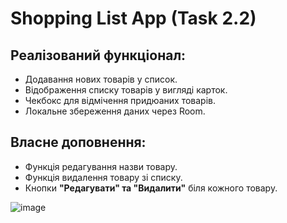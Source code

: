 # Shopping List App (Task 2.2)

## Реалізований функціонал:
- Додавання нових товарів у список.
- Відображення списку товарів у вигляді карток.
- Чекбокс для відмічення придюаних товарів.
- Локальне збереження даних через Room.

## Власне доповнення:

- Функція редагування назви товару.
- Функція видалення товару зі списку.
- Кнопки **"Редагувати" та "Видалити"** біля кожного товару.

![image](https://github.com/user-attachments/assets/3a2a2fbf-3404-427d-904a-e5f0249689e5)
